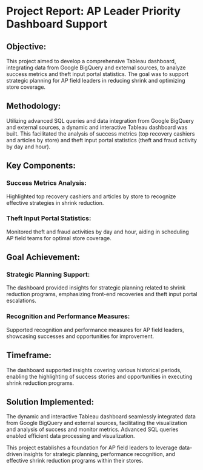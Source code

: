 # Project Report: AP Leader Priority Dashboard Support

## Objective:
This project aimed to develop a comprehensive Tableau dashboard, integrating data from Google BigQuery and external sources, to analyze success metrics and theft input portal statistics. The goal was to support strategic planning for AP field leaders in reducing shrink and optimizing store coverage.

## Methodology:
Utilizing advanced SQL queries and data integration from Google BigQuery and external sources, a dynamic and interactive Tableau dashboard was built. This facilitated the analysis of success metrics (top recovery cashiers and articles by store) and theft input portal statistics (theft and fraud activity by day and hour).

## Key Components:

### Success Metrics Analysis: 
Highlighted top recovery cashiers and articles by store to recognize effective strategies in shrink reduction.
### Theft Input Portal Statistics: 
Monitored theft and fraud activities by day and hour, aiding in scheduling AP field teams for optimal store coverage.

## Goal Achievement:

### Strategic Planning Support: 
The dashboard provided insights for strategic planning related to shrink reduction programs, emphasizing front-end recoveries and theft input portal escalations.
### Recognition and Performance Measures: 
Supported recognition and performance measures for AP field leaders, showcasing successes and opportunities for improvement.

## Timeframe:
The dashboard supported insights covering various historical periods, enabling the highlighting of success stories and opportunities in executing shrink reduction programs.

## Solution Implemented:

The dynamic and interactive Tableau dashboard seamlessly integrated data from Google BigQuery and external sources, facilitating the visualization and analysis of success and monitor metrics. Advanced SQL queries enabled efficient data processing and visualization.

This project establishes a foundation for AP field leaders to leverage data-driven insights for strategic planning, performance recognition, and effective shrink reduction programs within their stores.
